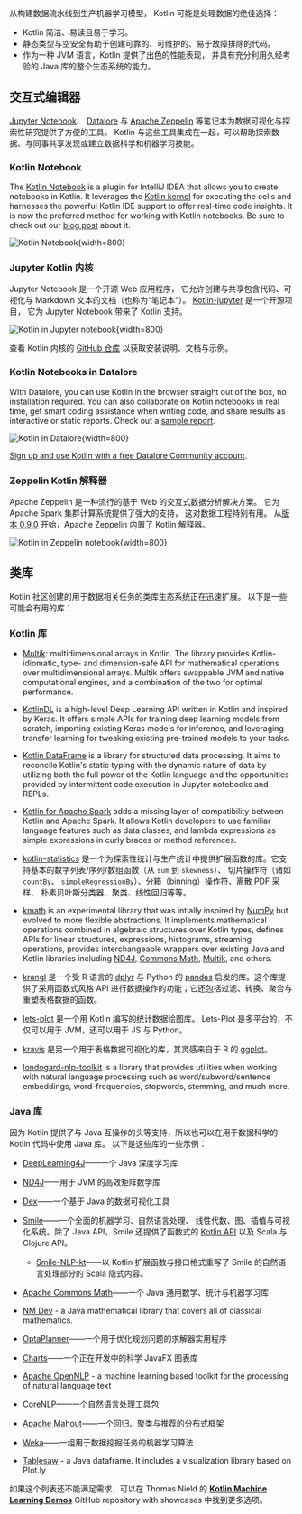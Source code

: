[//]: # (title: Kotlin 用于数据科学)

从构建数据流水线到生产机器学习模型，
Kotlin 可能是处理数据的绝佳选择：
* Kotlin 简洁、易读且易于学习。
* 静态类型与空安全有助于创建可靠的、可维护的、易于故障排除的代码。
* 作为一种 JVM 语言，Kotlin 提供了出色的性能表现，
  并具有充分利用久经考验的 Java 库的整个生态系统的能力。

## 交互式编辑器

[Jupyter Notebook](https://jupyter.org/)、 [Datalore](http://jetbrains.com/datalore) 与 [Apache Zeppelin](https://zeppelin.apache.org/) 等笔记本为<!--
-->数据可视化与探索性研究提供了方便的工具。 
Kotlin 与这些工具集成在一起，可以帮助探索数据、与同事<!--
-->共享发现或建立数据科学和机器学习技能。

### Kotlin Notebook

The [Kotlin Notebook](https://plugins.jetbrains.com/plugin/16340-kotlin-notebook) is a plugin for IntelliJ IDEA that
allows you to create notebooks in Kotlin. It leverages the [Kotlin kernel](#jupyter-kotlin-kernel) for executing the
cells and harnesses the powerful Kotlin IDE support to offer real-time code insights. It is now the preferred method
for working with Kotlin notebooks. Be sure to check out our [blog post](https://blog.jetbrains.com/kotlin/2023/07/introducing-kotlin-notebook/) about it.

![Kotlin Notebook](kotlin-notebook.png){width=800}

### Jupyter Kotlin 内核

Jupyter Notebook 是一个开源 Web 应用程序，
它允许创建与共享包含代码、可视化与 Markdown 文本的文档（也称为“笔记本”）。
[Kotlin-jupyter](https://github.com/Kotlin/kotlin-jupyter) 是一个开源项目，
它为 Jupyter Notebook 带来了 Kotlin 支持。

![Kotlin in Jupyter notebook](kotlin-jupyter-kernel.png){width=800}

查看 Kotlin 内核的 [GitHub 仓库](https://github.com/Kotlin/kotlin-jupyter)
以获取安装说明、文档与示例。

### Kotlin Notebooks in Datalore

With Datalore, you can use Kotlin in the browser straight out of the box, no installation required.
You can also collaborate on Kotlin notebooks in real time, get smart coding assistance when writing code, and share results as interactive or static reports.
Check out a [sample report](https://datalore.jetbrains.com/view/report/9YLrg20eesVX2cQu1FKLiZ).

![Kotlin in Datalore](kotlin-datalore.png){width=800}

[Sign up and use Kotlin with a free Datalore Community account](https://datalore.jetbrains.com/).

### Zeppelin Kotlin 解释器

Apache Zeppelin 是一种流行的基于 Web 的交互式数据分析解决方案。
它为 Apache Spark 集群计算系统提供了强大的支持，
这对数据工程特别有用。
从[版本 0.9.0](https://zeppelin.apache.org/docs/0.9.0-preview1/) 开始，Apache Zeppelin 内置了 Kotlin 解释器。

![Kotlin in Zeppelin notebook](kotlin-zeppelin-interpreter.png){width=800}

## 类库

Kotlin 社区创建的用于数据相关任务的类库生态系统正在迅速扩展。
以下是一些可能会有用的库：

### Kotlin 库
* [Multik](https://github.com/Kotlin/multik): multidimensional arrays in Kotlin. The library provides Kotlin-idiomatic, 
  type- and dimension-safe API for mathematical operations over multidimensional arrays. Multik offers swappable 
  JVM and native computational engines, and a combination of the two for optimal performance.

* [KotlinDL](https://github.com/jetbrains/kotlindl) is a high-level Deep Learning API written in Kotlin and inspired
  by Keras. It offers simple APIs for training deep learning models from scratch, importing existing Keras models
  for inference, and leveraging transfer learning for tweaking existing pre-trained models to your tasks.

* [Kotlin DataFrame](https://github.com/Kotlin/dataframe) is a library for structured data processing. It aims to 
  reconcile Kotlin's static typing with the dynamic nature of data by utilizing both the full power of the Kotlin language
  and the opportunities provided by intermittent code execution in Jupyter notebooks and REPLs.

* [Kotlin for Apache Spark](https://github.com/JetBrains/kotlin-spark-api) adds a missing layer of compatibility between
  Kotlin and Apache Spark. It allows Kotlin developers to use familiar language features such as data classes, and
  lambda expressions as simple expressions in curly braces or method references.

* [kotlin-statistics](https://github.com/thomasnield/kotlin-statistics) 是一个为<!--
-->探索性统计与生产统计中提供扩展函数的库。它支持基本的数字列表/序列/数组函数（从 `sum` 到 `skewness`）、
切片操作符（诸如 `countBy`、 `simpleRegressionBy`）、分箱（binning）操作符、离散 PDF 采样、
朴素贝叶斯分类器、聚类、线性回归等等。

* [kmath](https://github.com/mipt-npm/kmath) is an experimental library that was intially inspired by
[NumPy](https://numpy.org/) but evolved to more flexible abstractions. It implements mathematical operations combined in
algebraic structures over Kotlin types, defines APIs for linear structures, expressions, histograms, streaming operations,
provides interchangeable wrappers over existing Java and Kotlin libraries including
[ND4J](https://github.com/eclipse/deeplearning4j/tree/master/nd4j),
[Commons Math](https://commons.apache.org/proper/commons-math/), [Multik](https://github.com/Kotlin/multik), and others.

* [krangl](https://github.com/holgerbrandl/krangl) 是一个受 R 语言的 [dplyr](https://dplyr.tidyverse.org/)
与 Python 的 [pandas](https://pandas.pydata.org/) 启发的库。这个库提供了采用函数式风格 API
进行数据操作的功能；它还包括过滤、转换、聚合与重塑表格数据的函数。

* [lets-plot](https://github.com/JetBrains/lets-plot) 是一个用 Kotlin 编写的统计数据绘图库。
Lets-Plot 是多平台的，不仅可以用于 JVM，还可以用于 JS 与 Python。

* [kravis](https://github.com/holgerbrandl/kravis) 是另一个用于表格数据可视化的库，其灵感来自于
R 的 [ggplot](https://ggplot2.tidyverse.org/)。

* [londogard-nlp-toolkit](https://github.com/londogard/londogard-nlp-toolkit/) is a library that provides utilities when working with natural language processing such as word/subword/sentence embeddings, word-frequencies, stopwords, stemming, and much more.

### Java 库

因为 Kotlin 提供了与 Java 互操作的头等支持，所以也可以在用于数据科学的 Kotlin 代码中使用 Java 库。
以下是这些库的一些示例：

* [DeepLearning4J](https://deeplearning4j.konduit.ai)——一个 Java 深度学习库

* [ND4J](https://github.com/eclipse/deeplearning4j/tree/master/nd4j)——用于 JVM 的高效矩阵数学库

* [Dex](https://github.com/PatMartin/Dex)——一个基于 Java 的数据可视化工具

* [Smile](https://github.com/haifengl/smile)——一个全面的机器学习、自然语言处理、
线性代数、图、插值与可视化系统。除了 Java API，Smile 还提供了函数式的
[Kotlin API](https://haifengl.github.io/api/kotlin/smile-kotlin/index.html) 以及 Scala 与 Clojure API。
  * [Smile-NLP-kt](https://github.com/londogard/smile-nlp-kt)——以 Kotlin 扩展函数与接口格式重写了 Smile 的自然<!--
  -->语言处理部分的 Scala 隐式内容。

* [Apache Commons Math](https://commons.apache.org/proper/commons-math/)——一个 Java
通用数学、统计与机器学习库

* [NM Dev](https://nm.dev/) - a Java mathematical library that covers all of classical mathematics.

* [OptaPlanner](https://www.optaplanner.org/)——一个用于优化规划问题的求解器实用程序

* [Charts](https://github.com/HanSolo/charts)——一个正在开发中的科学 JavaFX 图表库

* [Apache OpenNLP](https://opennlp.apache.org/) - a machine learning based toolkit for the processing of natural language text

* [CoreNLP](https://stanfordnlp.github.io/CoreNLP/)——一个自然语言处理工具包

* [Apache Mahout](https://mahout.apache.org/)——一个回归、聚类与推荐的分布式框架

* [Weka](https://www.cs.waikato.ac.nz/ml/index.html)——一组用于数据挖掘任务的机器学习算法

* [Tablesaw](https://github.com/jtablesaw/tablesaw) - a Java dataframe. It includes a visualization library based on Plot.ly

如果这个列表还不能满足需求，可以在 Thomas Nield 的
**[Kotlin Machine Learning Demos](https://github.com/thomasnield/kotlin-machine-learning-demos)** GitHub repository with showcases 中找到更多选项。
